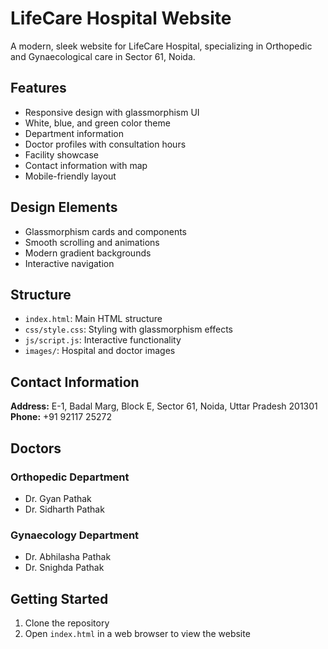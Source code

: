 # LifeCare Hospital Website

A modern, sleek website for LifeCare Hospital, specializing in Orthopedic and Gynaecological care in Sector 61, Noida.

## Features

- Responsive design with glassmorphism UI
- White, blue, and green color theme
- Department information
- Doctor profiles with consultation hours
- Facility showcase
- Contact information with map
- Mobile-friendly layout

## Design Elements

- Glassmorphism cards and components
- Smooth scrolling and animations
- Modern gradient backgrounds
- Interactive navigation

## Structure

- `index.html`: Main HTML structure
- `css/style.css`: Styling with glassmorphism effects
- `js/script.js`: Interactive functionality
- `images/`: Hospital and doctor images

## Contact Information

**Address:** E-1, Badal Marg, Block E, Sector 61, Noida, Uttar Pradesh 201301  
**Phone:** +91 92117 25272

## Doctors

### Orthopedic Department
- Dr. Gyan Pathak
- Dr. Sidharth Pathak

### Gynaecology Department
- Dr. Abhilasha Pathak
- Dr. Snighda Pathak

## Getting Started

1. Clone the repository
2. Open `index.html` in a web browser to view the website 